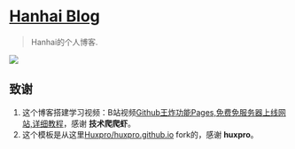 [Hanhai Blog](https://hanhaiszw.github.io/)
================================

> Hanhai的个人博客.

![](img/blog-desktop.jpg)



## 致谢

1. 这个博客搭建学习视频：B站视频[Github王炸功能Pages,免费免服务器上线网站,详细教程](https://www.bilibili.com/video/BV12H4y1N7Q4/?spm_id_from=333.880.my_history.page.click&vd_source=5e4d5180107d5708d6aceaddb9b716ec)，感谢 **技术爬爬虾**。
2. 这个模板是从这里[Huxpro/huxpro.github.io](https://github.com/Huxpro/huxpro.github.io) fork的，感谢 **huxpro**。